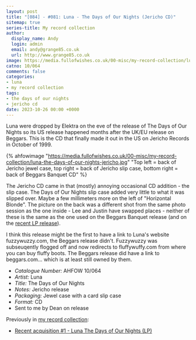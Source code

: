 ```yaml
---
layout: post
title: "[084] - #081: Luna - The Days of Our Nights (Jericho CD)"
sitemap: true
series-title: My record collection
author:
  display_name: Andy
  login: admin
  email: andy@grange85.co.uk
  url: http://www.grange85.co.uk
image: https://media.fullofwishes.co.uk/00-misc/my-record-collection/luna-the-days-of-our-nights-jericho.jpg
catno: 10/064
comments: false
categories:
- luna
- my record collection
tags:
- the days of our nights
- jericho cd
date: 2023-10-26 00:00 +0000
---
```

Luna were dropped by Elektra on the eve of the release of The Days of Our Nights so its US release happened months after the UK/EU release on Beggars. This is the CD that finally made it out in the US on Jericho Records in October of 1999.

{% ahfowimage "https://media.fullofwishes.co.uk/00-misc/my-record-collection/luna-the-days-of-our-nights-jericho.jpg" "Top left = back of Jericho jewel case, top right = back of Jericho slip case, bottom right = back of Beggars Banquet CD" %}

The Jericho CD came in that (mostly) annoying occasional CD addition - the slip case. The Days of Our Nights slip case added very little to what it was slipped over. Maybe a few millimeters more on the left of "Horizontal Blonde". The picture on the back was a different shot from the same photo session as the one inside - Lee and Justin have swapped places - neither of these is the same as the one used on the Beggars Banquet release (and on the [recent LP release](/2023/08/08/my-record-collection-recent-acquisition-1-luna-the-days-of-our-nights-lp/)).

<!--more-->

I think this release might be the first to have a link to Luna's website fuzzywuzzy.com, the Beggars release didn't. Fuzzywuzzy was subseuqently flogged off and now redirects to fluffywuffy.com from where you can buy fluffy boots. The Beggars release did have a link to beggars.com... which is at least still owned by them. 

 - *Catalogue Number:* AHFOW 10/064
 - *Artist:* Luna
 - *Title:* The Days of Our Nights
 - *Notes:* Jericho release
 - *Packaging:* Jewel case with a card slip case
 - *Format:* CD
 - Sent to me by Dean on release

Previously in [my record collection](/category/my-record-collection):
 - [Recent acquisition #1 - Luna The Days of Our Nights (LP)](/2023/08/08/my-record-collection-recent-acquisition-1-luna-the-days-of-our-nights-lp/)



